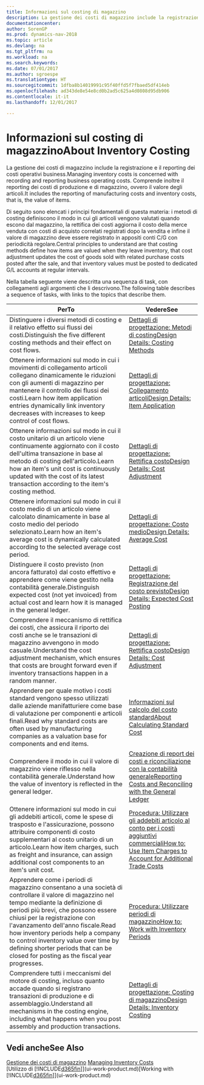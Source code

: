 ```yaml
---
title: Informazioni sul costing di magazzino
description: La gestione dei costi di magazzino include la registrazione e il reporting dei costi operativi business. Comprende inoltre il reporting dei costi di produzione e di magazzino, ovvero il valore degli articoli.
documentationcenter: 
author: SorenGP
ms.prod: dynamics-nav-2018
ms.topic: article
ms.devlang: na
ms.tgt_pltfrm: na
ms.workload: na
ms.search.keywords: 
ms.date: 07/01/2017
ms.author: sgroespe
ms.translationtype: HT
ms.sourcegitcommit: 1dfba8b14019991c95f40ffd5f7fbaed5df414eb
ms.openlocfilehash: ad343de8e54e8cd0b2ad5c625a4d0808d95db906
ms.contentlocale: it-it
ms.lasthandoff: 12/01/2017

---
```

# <a name="about-inventory-costing"></a><span data-ttu-id="9b08f-104">Informazioni sul costing di magazzino</span><span class="sxs-lookup"><span data-stu-id="9b08f-104">About Inventory Costing</span></span>
<span data-ttu-id="9b08f-105">La gestione dei costi di magazzino include la registrazione e il reporting dei costi operativi business.</span><span class="sxs-lookup"><span data-stu-id="9b08f-105">Managing inventory costs is concerned with recording and reporting business operating costs.</span></span> <span data-ttu-id="9b08f-106">Comprende inoltre il reporting dei costi di produzione e di magazzino, ovvero il valore degli articoli.</span><span class="sxs-lookup"><span data-stu-id="9b08f-106">It includes the reporting of manufacturing costs and inventory costs, that is, the value of items.</span></span>  

 <span data-ttu-id="9b08f-107">Di seguito sono elencati i principi fondamentali di questa materia: i metodi di costing definiscono il modo in cui gli articoli vengono valutati quando escono dal magazzino, la rettifica dei costi aggiorna il costo della merce venduta con costi di acquisto correlati registrati dopo la vendita e infine il valore di magazzino deve essere registrato in appositi conti C/G con periodicità regolare.</span><span class="sxs-lookup"><span data-stu-id="9b08f-107">Central principles to understand are that costing methods define how items are valued when they leave inventory, that cost adjustment updates the cost of goods sold with related purchase costs posted after the sale, and that inventory values must be posted to dedicated G/L accounts at regular intervals.</span></span>  

 <span data-ttu-id="9b08f-108">Nella tabella seguente viene descritta una sequenza di task, con collegamenti agli argomenti che li descrivono.</span><span class="sxs-lookup"><span data-stu-id="9b08f-108">The following table describes a sequence of tasks, with links to the topics that describe them.</span></span>   

|<span data-ttu-id="9b08f-109">**Per**</span><span class="sxs-lookup"><span data-stu-id="9b08f-109">**To**</span></span>|<span data-ttu-id="9b08f-110">**Vedere**</span><span class="sxs-lookup"><span data-stu-id="9b08f-110">**See**</span></span>|  
|------------|-------------|  
|<span data-ttu-id="9b08f-111">Distinguere i diversi metodi di costing e il relativo effetto sui flussi dei costi.</span><span class="sxs-lookup"><span data-stu-id="9b08f-111">Distinguish the five different costing methods and their effect on cost flows.</span></span>|[<span data-ttu-id="9b08f-112">Dettagli di progettazione: Metodi di costing</span><span class="sxs-lookup"><span data-stu-id="9b08f-112">Design Details: Costing Methods</span></span>](design-details-costing-methods.md)|  
|<span data-ttu-id="9b08f-113">Ottenere informazioni sul modo in cui i movimenti di collegamento articoli collegano dinamicamente le riduzioni con gli aumenti di magazzino per mantenere il controllo dei flussi dei costi.</span><span class="sxs-lookup"><span data-stu-id="9b08f-113">Learn how item application entries dynamically link inventory decreases with increases to keep control of cost flows.</span></span>|[<span data-ttu-id="9b08f-114">Dettagli di progettazione: Collegamento articoli</span><span class="sxs-lookup"><span data-stu-id="9b08f-114">Design Details: Item Application</span></span>](design-details-item-application.md)|  
|<span data-ttu-id="9b08f-115">Ottenere informazioni sul modo in cui il costo unitario di un articolo viene continuamente aggiornato con il costo dell'ultima transazione in base al metodo di costing dell'articolo.</span><span class="sxs-lookup"><span data-stu-id="9b08f-115">Learn how an item's unit cost is continuously updated with the cost of its latest transaction according to the item's costing method.</span></span>|[<span data-ttu-id="9b08f-116">Dettagli di progettazione: Rettifica costo</span><span class="sxs-lookup"><span data-stu-id="9b08f-116">Design Details: Cost Adjustment</span></span>](design-details-cost-adjustment.md)|  
|<span data-ttu-id="9b08f-117">Ottenere informazioni sul modo in cui il costo medio di un articolo viene calcolato dinamicamente in base al costo medio del periodo selezionato.</span><span class="sxs-lookup"><span data-stu-id="9b08f-117">Learn how an item's average cost is dynamically calculated according to the selected average cost period.</span></span>|[<span data-ttu-id="9b08f-118">Dettagli di progettazione: Costo medio</span><span class="sxs-lookup"><span data-stu-id="9b08f-118">Design Details: Average Cost</span></span>](design-details-average-cost.md)|  
|<span data-ttu-id="9b08f-119">Distinguere il costo previsto (non ancora fatturato) dal costo effettivo e apprendere come viene gestito nella contabilità generale.</span><span class="sxs-lookup"><span data-stu-id="9b08f-119">Distinguish expected cost (not yet invoiced) from actual cost and learn how it is managed in the general ledger.</span></span>|[<span data-ttu-id="9b08f-120">Dettagli di progettazione: Registrazione del costo previsto</span><span class="sxs-lookup"><span data-stu-id="9b08f-120">Design Details: Expected Cost Posting</span></span>](design-details-expected-cost-posting.md)|  
|<span data-ttu-id="9b08f-121">Comprendere il meccanismo di rettifica dei costi, che assicura il riporto dei costi anche se le transazioni di magazzino avvengono in modo casuale.</span><span class="sxs-lookup"><span data-stu-id="9b08f-121">Understand the cost adjustment mechanism, which ensures that costs are brought forward even if inventory transactions happen in a random manner.</span></span>|[<span data-ttu-id="9b08f-122">Dettagli di progettazione: Rettifica costo</span><span class="sxs-lookup"><span data-stu-id="9b08f-122">Design Details: Cost Adjustment</span></span>](design-details-cost-adjustment.md)|  
|<span data-ttu-id="9b08f-123">Apprendere per quale motivo i costi standard vengono spesso utilizzati dalle aziende manifatturiere come base di valutazione per componenti e articoli finali.</span><span class="sxs-lookup"><span data-stu-id="9b08f-123">Read why standard costs are often used by manufacturing companies as a valuation base for components and end items.</span></span>|[<span data-ttu-id="9b08f-124">Informazioni sul calcolo del costo standard</span><span class="sxs-lookup"><span data-stu-id="9b08f-124">About Calculating Standard Cost</span></span>](finance-about-calculating-standard-cost.md)|  
|<span data-ttu-id="9b08f-125">Comprendere il modo in cui il valore di magazzino viene riflesso nella contabilità generale.</span><span class="sxs-lookup"><span data-stu-id="9b08f-125">Understand how the value of inventory is reflected in the general ledger.</span></span>|[<span data-ttu-id="9b08f-126">Creazione di report dei costi e riconciliazione con la contabilità generale</span><span class="sxs-lookup"><span data-stu-id="9b08f-126">Reporting Costs and Reconciling with the General Ledger</span></span>](finance-report-costs-and-reconcile-with-the-general-ledger.md)|  
|<span data-ttu-id="9b08f-127">Ottenere informazioni sul modo in cui gli addebiti articoli, come le spese di trasposto e l'assicurazione, possono attribuire componenti di costo supplementari al costo unitario di un articolo.</span><span class="sxs-lookup"><span data-stu-id="9b08f-127">Learn how item charges, such as freight and insurance, can assign additional cost components to an item's unit cost.</span></span>|[<span data-ttu-id="9b08f-128">Procedura: Utilizzare gli addebiti articolo al conto per i costi aggiuntivi commerciali</span><span class="sxs-lookup"><span data-stu-id="9b08f-128">How to: Use Item Charges to Account for Additional Trade Costs</span></span>](payables-how-assign-item-charges.md)|  
|<span data-ttu-id="9b08f-129">Apprendere come i periodi di magazzino consentano a una società di controllare il valore di magazzino nel tempo mediante la definizione di periodi più brevi, che possono essere chiusi per la registrazione con l'avanzamento dell'anno fiscale.</span><span class="sxs-lookup"><span data-stu-id="9b08f-129">Read how inventory periods help a company to control inventory value over time by defining shorter periods that can be closed for posting as the fiscal year progresses.</span></span>|[<span data-ttu-id="9b08f-130">Procedura: Utilizzare periodi di magazzino</span><span class="sxs-lookup"><span data-stu-id="9b08f-130">How to: Work with Inventory Periods</span></span>](finance-how-to-work-with-inventory-periods.md)|  
|<span data-ttu-id="9b08f-131">Comprendere tutti i meccanismi del motore di costing, incluso quanto accade quando si registrano transazioni di produzione e di assemblaggio.</span><span class="sxs-lookup"><span data-stu-id="9b08f-131">Understand all mechanisms in the costing engine, including what happens when you post assembly and production transactions.</span></span>|[<span data-ttu-id="9b08f-132">Dettagli di progettazione: Costing di magazzino</span><span class="sxs-lookup"><span data-stu-id="9b08f-132">Design Details: Inventory Costing</span></span>](design-details-inventory-costing.md)|

## <a name="see-also"></a><span data-ttu-id="9b08f-133">Vedi anche</span><span class="sxs-lookup"><span data-stu-id="9b08f-133">See Also</span></span>
<span data-ttu-id="9b08f-134">[Gestione dei costi di magazzino](finance-manage-inventory-costs.md)  </span><span class="sxs-lookup"><span data-stu-id="9b08f-134">[Managing Inventory Costs](finance-manage-inventory-costs.md)  </span></span>  
<span data-ttu-id="9b08f-135">[Utilizzo di [!INCLUDE[d365fin](includes/d365fin_md.md)]](ui-work-product.md)</span><span class="sxs-lookup"><span data-stu-id="9b08f-135">[Working with [!INCLUDE[d365fin](includes/d365fin_md.md)]](ui-work-product.md)</span></span>

